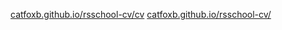 [catfoxb.github.io/rsschool-cv/cv](https://catfoxb.github.io/rsschool-cv/cv "CV")
[catfoxb.github.io/rsschool-cv/](https://catfoxb.github.io/rsschool-cv/ "CV-html")